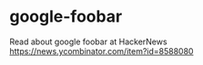 # google-foobar
Read about google foobar at HackerNews https://news.ycombinator.com/item?id=8588080
